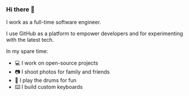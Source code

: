 ### Hi there :wave:

I work as a full-time software engineer.

I use GitHub as a platform to empower developers and for experimenting with the latest tech.

In my spare time:

- :computer: I work on open-source projects
- :camera: I shoot photos for family and friends
- :drum: I play the drums for fun
- :keyboard: I build custom keyboards
